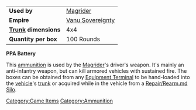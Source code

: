 |                                  |                                         |
| -------------------------------- | --------------------------------------- |
| **Used by**                      | [Magrider](Magrider.md)                 |
| **Empire**                       | [Vanu Sovereignty](Vanu_Sovereignty.md) |
| **[Trunk](Trunk.md) dimensions** | 4x4                                     |
| **Quantity per box**             | 100 Rounds                              |

**PPA Battery**

This [ammunition](Ammunition.md) is used by the
[Magrider](Magrider.md)'s driver's weapon. It's mainly an
anti-infantry weapon, but can kill armored vehicles with sustained fire.
The boxes can be obtained from any [Equipment
Terminal](Equipment_Terminal.md) to be hand-loaded into the
[vehicle](Vehicle.md)'s [trunk](Trunk.md) or acquired
while in the vehicle from a [Repair/Rearm.md
Silo](Repair_Rearm_Silo.md).

[Category:Game Items](Category:Game_Items.md)
[Category:Ammunition](Category:Ammunition.md)
